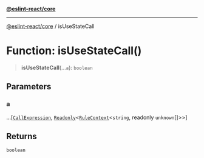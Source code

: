 [**@eslint-react/core**](../README.md)

***

[@eslint-react/core](../README.md) / isUseStateCall

# Function: isUseStateCall()

> **isUseStateCall**(...`a`): `boolean`

## Parameters

### a

...\[[`CallExpression`](../-internal-/interfaces/CallExpression.md), [`Readonly`](../-internal-/type-aliases/Readonly.md)\<[`RuleContext`](../-internal-/interfaces/RuleContext.md)\<`string`, readonly `unknown`[]\>\>\]

## Returns

`boolean`
